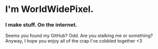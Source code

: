 # I'm WorldWidePixel.

### I make stuff. On the internet.

Seems you found my GitHub?
Odd. Are you stalking me or something?
Anyway, I hope you enjoy all of the crap I've cobbled together <3
